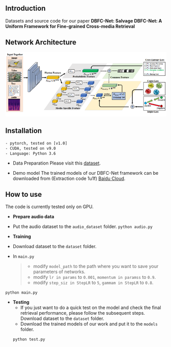 Introduction
---
Datasets and source code for our paper **DBFC-Net: Salvage DBFC-Net: A Uniform Framework for Fine-grained Cross-media Retrieval**


Network Architecture
---
![Alt text](https://github.com/18205097282/DBFC-Net/blob/master/ScreenShots/1.png)


Installation
---

 ```
- pytorch, tested on [v1.0]
- CUDA, tested on v9.0
- Language: Python 3.6
 ```
- Data Preparation
Please visit this [dataset](http://59.108.48.34/tiki/FGCrossNet/).

- Demo model
The trained models of our DBFC-Net framework can be downloaded from (Extraction code 1u1f) [Baidu Cloud](https://pan.baidu.com/s/14_XWs5tR53KKG2hUHKadFQ).

How to use
---
The code is currently tested only on GPU.

   * **Prepare audio data**  
   * Put the audio dataset to the ```audio_dataset``` folder.
    ```
    python audio.py
    ```

  * **Training**  
   * Download dataset to the ```dataset``` folder.
   * In ```main.py```  
     >* modify ```model_path``` to the path where you want to save your parameters of networks.
     >*  modify ```lr in params``` to ```0.001```, ```momentum in paramss```  to ```0.9```.  
     >*  modify ```step_siz in StepLR``` to ```5```, ```gammam in StepLR```  to ```0.8```.    
   ```
   python main.py
   ```

* **Testing**  
     * If you just want to do a quick test on the model and check the final retrieval performance, please follow the subsequent steps.
     Download dataset to the ```dataset``` folder.
     * Download the trained models of our work  and put it to the  ```models``` folder.
   ``` 
   python test.py
   ```
